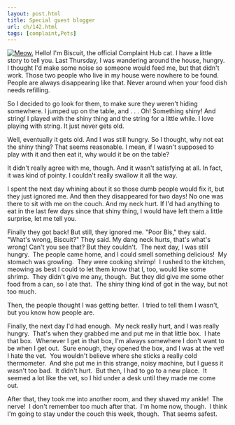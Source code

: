 ```yaml
---
layout: post.html
title: Special guest blogger
url: ch/142.html
tags: [complaint,Pets]
---
```

[![Meow.](http://static.flickr.com/43/79471082_6b423ce91d_s.jpg)](http://www.flickr.com/photos/thetejon/79471082/) Hello! I'm Biscuit, the official Complaint Hub cat. I have a little story to tell you. Last Thursday, I was wandering around the house, hungry. I thought I'd make some noise so someone would feed me, but that didn't work. Those two people who live in my house were nowhere to be found. People are always disappearing like that. Never around when your food dish needs refilling.

So I decided to go look for them, to make sure they weren't hiding somewhere. I jumped up on the table, and . . . Oh! Something shiny! And string! I played with the shiny thing and the string for a little while. I love playing with string. It just never gets old.

Well, eventually it gets old. And I was still hungry. So I thought, why not eat the shiny thing? That seems reasonable. I mean, if I wasn't supposed to play with it and then eat it, why would it be on the table?

It didn't really agree with me, though. And it wasn't satisfying at all. In fact, it was kind of pointy. I couldn't really swallow it all the way.

I spent the next day whining about it so those dumb people would fix it, but they just ignored me. And then they disappeared for two days! No one was there to sit with me on the couch. And my neck hurt. If I'd had anything to eat in the last few days since that shiny thing, I would have left them a little surprise, let me tell you.

Finally they got back! But still, they ignored me. "Poor Bis," they said. "What's wrong, Biscuit?" They said. My dang neck hurts, that's what's wrong! Can't you see that? But they couldn't.  The next day, I was still hungry.  The people came home, and I could smell something delicious!  My stomach was growling.  They were cooking shrimp!  I rushed to the kitchen, meowing as best I could to let them know that I, too, would like some shrimp.  They didn't give me any, though.  But they did give me some other food from a can, so I ate that.  The shiny thing kind of got in the way, but not too much.

Then, the people thought I was getting better.  I tried to tell them I wasn't, but you know how people are.

Finally, the next day I'd had enough.  My neck really hurt, and I was really hungry.  That's when they grabbed me and put me in that little box.  I hate that box.  Whenever I get in that box, I'm always somewhere I don't want to be when I get out.  Sure enough, they opened the box, and I was at the vet!  I hate the vet.  You wouldn't believe where she sticks a really cold thermometer.  And she put me in this strange, noisy machine, but I guess it wasn't too bad.  It didn't hurt.  But then, I had to go to a new place.  It seemed a lot like the vet, so I hid under a desk until they made me come out.

After that, they took me into another room, and they shaved my ankle!  The nerve!  I don't remember too much after that.  I'm home now, though.  I think I'm going to stay under the couch this week, though.  That seems safest.
